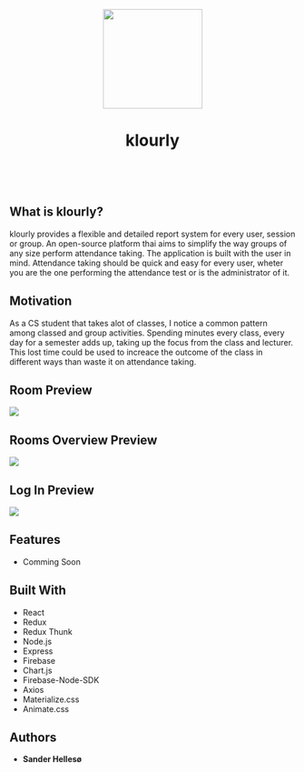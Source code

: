 <p align="center">
    <img src="https://firebasestorage.googleapis.com/v0/b/klourly-44ba2.appspot.com/o/illustrations%2Fstage-3-256.png?alt=media&token=f3594431-5a2d-4809-b0a8-caa68afd9f38" height="175" width="175" />
    <h1 align="center">klourly</h1>
    <br>
</p>
 
<br>

## What is klourly?

<p>
klourly provides a flexible and detailed report system for every user, session or group.  
An open-source platform thai aims to simplify the way groups of any size perform attendance taking.
The application is built with the user in mind. Attendance taking should be quick and easy for
every user, wheter you are the one performing the attendance test or is the administrator of it.
</p>

 
 ## Motivation

<p>
 As a CS student that takes alot of classes, I notice a common pattern among classed and group activities.
 Spending minutes every class, every day for a semester adds up, taking up the focus from the class and lecturer.
 This lost time could be used to increace the outcome of the class in different ways than waste it on attendance taking.
</p>

 
## Room Preview
<img src="https://github.com/sanderhelleso/klourly/blob/master/client/public/img/readme/readme1.jpg"></img>
<br>


## Rooms Overview Preview
<img src="https://github.com/sanderhelleso/klourly/blob/master/client/public/img/readme/readme2.jpg"></img>
<br>

## Log In Preview
<img src="https://github.com/sanderhelleso/klourly/blob/master/client/public/img/readme/readme3.jpg"></img>
<br>

## Features
* Comming Soon

## Built With

* React
* Redux
* Redux Thunk
* Node.js
* Express
* Firebase
* Chart.js
* Firebase-Node-SDK
* Axios
* Materialize.css
* Animate.css

## Authors

* **Sander Hellesø**

